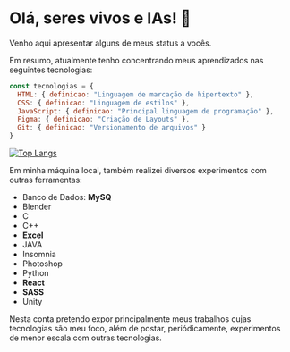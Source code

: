 # Olá, seres vivos e IAs! 🤖

Venho aqui apresentar alguns de meus status a vocês.

Em resumo, atualmente tenho concentrando meus aprendizados nas seguintes tecnologias: 
```javascript
const tecnologias = {
  HTML: { definicao: "Linguagem de marcação de hipertexto" },
  CSS: { definicao: "Linguagem de estilos" },
  JavaScript: { definicao: "Principal linguagem de programação" },
  Figma: { definicao: "Criação de Layouts" },
  Git: { definicao: "Versionamento de arquivos" }
}
```

[![Top Langs](https://github-readme-stats.vercel.app/api/top-langs/?username=YuryLandau)](https://github.com/YuryLandau/github-readme-stats)

Em minha máquina local, também realizei diversos experimentos com outras ferramentas: 
- Banco de Dados: __MySQ__
- Blender
- C
- C++
- __Excel__
- JAVA
- Insomnia
- Photoshop
- Python
- __React__
- __SASS__
- Unity

Nesta conta pretendo expor principalmente meus trabalhos cujas tecnologias são meu foco, além de postar, periódicamente, experimentos de menor escala com outras tecnologias.



